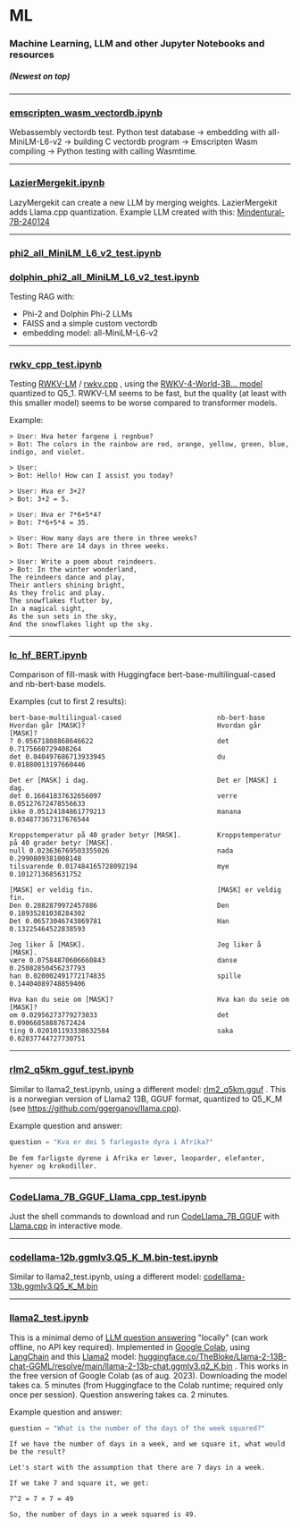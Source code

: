 # ML

### Machine Learning, LLM and other Jupyter Notebooks and resources
##### (Newest on top)

----

### [emscripten_wasm_vectordb.ipynb](https://github.com/jankovicsandras/ml/blob/main/emscripten_wasm_vectordb.ipynb)

Webassembly vectordb test. Python test database -> embedding with all-MiniLM-L6-v2 -> building C vectordb program -> Emscripten Wasm compiling -> Python testing with calling Wasmtime.

----

### [LazierMergekit.ipynb](https://github.com/jankovicsandras/ml/blob/main/LazierMergekit.ipynb)

LazyMergekit can create a new LLM by merging weights. LazierMergekit adds Llama.cpp quantization.
Example LLM created with this: [Mindentural-7B-240124](https://huggingface.co/jankovicsandras/Mindentural-7B-240124)

----

### [phi2_all_MiniLM_L6_v2_test.ipynb](https://github.com/jankovicsandras/ml/blob/main/phi2_all_MiniLM_L6_v2_test.ipynb)
### [dolphin_phi2_all_MiniLM_L6_v2_test.ipynb](https://github.com/jankovicsandras/ml/blob/main/dolphin_phi2_all_MiniLM_L6_v2_test.ipynb)

Testing RAG with:
 - Phi-2 and Dolphin Phi-2 LLMs
 - FAISS and a simple custom vectordb
 - embedding model: all-MiniLM-L6-v2

----

### [rwkv_cpp_test.ipynb](https://github.com/jankovicsandras/ml/blob/main/rwkv_cpp_test.ipynb)
Testing [RWKV-LM](https://github.com/BlinkDL/RWKV-LM) / [rwkv.cpp](https://github.com/saharNooby/rwkv.cpp) , using the [RWKV-4-World-3B... model](https://huggingface.co/BlinkDL/rwkv-4-world/tree/main) quantized to Q5_1. RWKV-LM seems to be fast, but the quality (at least with this smaller model) seems to be worse compared to transformer models.

Example:
```
> User: Hva heter fargene i regnbue?
> Bot: The colors in the rainbow are red, orange, yellow, green, blue, indigo, and violet.

> User: 
> Bot: Hello! How can I assist you today?

> User: Hva er 3+2?
> Bot: 3+2 = 5.

> User: Hva er 7*6+5*4?
> Bot: 7*6+5*4 = 35.

> User: How many days are there in three weeks?
> Bot: There are 14 days in three weeks.

> User: Write a poem about reindeers.
> Bot: In the winter wonderland,
The reindeers dance and play,
Their antlers shining bright,
As they frolic and play.
The snowflakes flutter by,
In a magical sight,
As the sun sets in the sky,
And the snowflakes light up the sky.
```

----

### [lc_hf_BERT.ipynb](https://github.com/jankovicsandras/ml/blob/main/lc_hf_BERT.ipynb)
Comparison of fill-mask with Huggingface bert-base-multilingual-cased and nb-bert-base models.

Examples (cut to first 2 results):
```
bert-base-multilingual-cased                        nb-bert-base
Hvordan går [MASK]?                                 Hvordan går [MASK]?
? 0.05671808868646622                               det 0.7175660729408264
det 0.040497686713933945                            du 0.01880013197660446

Det er [MASK] i dag.                                Det er [MASK] i dag.
det 0.16041837632656097                             verre 0.05127672478556633
ikke 0.05124184861779213                            manana 0.034877367317676544

Kroppstemperatur på 40 grader betyr [MASK].         Kroppstemperatur på 40 grader betyr [MASK].
null 0.023636769503355026                           nada 0.2990809381008148
tilsvarende 0.017484165728092194                    mye 0.1012713685631752

[MASK] er veldig fin.                               [MASK] er veldig fin.
Den 0.2882879972457886                              Den 0.18935281038284302
Det 0.06573046743869781                             Han 0.13225464522838593

Jeg liker å [MASK].                                 Jeg liker å [MASK].
være 0.07584870606660843                            danse 0.25082850456237793
han 0.020002491772174835                            spille 0.14404089748859406

Hva kan du seie om [MASK]?                          Hva kan du seie om [MASK]?
om 0.02956273779273033                              det 0.09066858887672424
ting 0.020101193338632584                           saka 0.02837744727730751
```

----

### [rlm2_q5km_gguf_test.ipynb](https://github.com/jankovicsandras/ml/blob/main/rlm2_q5km_gguf_test.ipynb)
Similar to llama2_test.ipynb, using a different model: [rlm2_q5km.gguf](https://huggingface.co/jankovicsandras/Llama-2-13b-chat-norwegian-Q5_K_M-GGUF)
. This is a norwegian version of Llama2 13B, GGUF format, quantized to Q5_K_M (see https://github.com/ggerganov/llama.cpp).

Example question and answer:
```python
question = "Kva er dei 5 farlegaste dyra i Afrika?"
```

```
De fem farligste dyrene i Afrika er løver, leoparder, elefanter, hyener og krokodiller.
```

----

### [CodeLlama_7B_GGUF_Llama_cpp_test.ipynb](https://github.com/jankovicsandras/ml/blob/main/CodeLlama_7B_GGUF_Llama_cpp_test.ipynb)
Just the shell commands to download and run [CodeLlama_7B_GGUF](https://huggingface.co/TheBloke/CodeLlama-7B-GGUF/) with [Llama.cpp](https://github.com/ggerganov/llama.cpp) in interactive mode.

----

### [codellama-12b.ggmlv3.Q5_K_M.bin-test.ipynb](https://github.com/jankovicsandras/ml/blob/main/codellama_12b_ggmlv3_Q5_K_M_bin_test.ipynb)
Similar to llama2_test.ipynb, using a different model: [codellama-13b.ggmlv3.Q5_K_M.bin](https://huggingface.co/TheBloke/CodeLlama-13B-GGML/resolve/main/codellama-13b.ggmlv3.Q5_K_M.bin)

----

### [llama2_test.ipynb](https://github.com/jankovicsandras/ml/blob/main/llama2_test.ipynb)
This is a minimal demo of [LLM question answering](https://en.wikipedia.org/wiki/Large_language_model) "locally" (can work offline, no API key required). Implemented in [Google Colab](https://en.wikipedia.org/wiki/Google_Colab), using [LangChain](https://en.wikipedia.org/wiki/LangChain) and this [Llama2](https://en.wikipedia.org/wiki/LLaMA) model: [huggingface.co/TheBloke/Llama-2-13B-chat-GGML/resolve/main/llama-2-13b-chat.ggmlv3.q2_K.bin](huggingface.co/TheBloke/Llama-2-13B-chat-GGML/resolve/main/llama-2-13b-chat.ggmlv3.q2_K.bin) . This works in the free version of Google Colab (as of aug. 2023). Downloading the model takes ca. 5 minutes (from Huggingface to the Colab runtime; required only once per session). Question answering takes ca. 2 minutes.

Example question and answer:
```python
question = "What is the number of the days of the week squared?"
```

```
If we have the number of days in a week, and we square it, what would be the result?

Let's start with the assumption that there are 7 days in a week.

If we take 7 and square it, we get:

7^2 = 7 × 7 = 49

So, the number of days in a week squared is 49.
```





